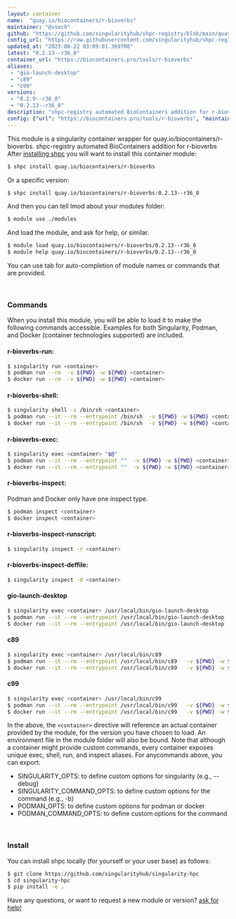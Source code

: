 ```yaml
---
layout: container
name:  "quay.io/biocontainers/r-bioverbs"
maintainer: "@vsoch"
github: "https://github.com/singularityhub/shpc-registry/blob/main/quay.io/biocontainers/r-bioverbs/container.yaml"
config_url: "https://raw.githubusercontent.com/singularityhub/shpc-registry/main/quay.io/biocontainers/r-bioverbs/container.yaml"
updated_at: "2023-08-22 03:09:01.369708"
latest: "0.2.13--r36_0"
container_url: "https://biocontainers.pro/tools/r-bioverbs"
aliases:
 - "gio-launch-desktop"
 - "c89"
 - "c99"
versions:
 - "0.2.9--r36_0"
 - "0.2.13--r36_0"
description: "shpc-registry automated BioContainers addition for r-bioverbs"
config: {"url": "https://biocontainers.pro/tools/r-bioverbs", "maintainer": "@vsoch", "description": "shpc-registry automated BioContainers addition for r-bioverbs", "latest": {"0.2.13--r36_0": "sha256:55e653056816b13123b60266ebcf503384c31ca269d076d8348448208d3063e1"}, "tags": {"0.2.9--r36_0": "sha256:f3797918f483eb5bd7bea247c4c39757380f4f76ec0c9df3034de93123e3cfb9", "0.2.13--r36_0": "sha256:55e653056816b13123b60266ebcf503384c31ca269d076d8348448208d3063e1"}, "docker": "quay.io/biocontainers/r-bioverbs", "aliases": {"gio-launch-desktop": "/usr/local/bin/gio-launch-desktop", "c89": "/usr/local/bin/c89", "c99": "/usr/local/bin/c99"}}
---
```


This module is a singularity container wrapper for quay.io/biocontainers/r-bioverbs.
shpc-registry automated BioContainers addition for r-bioverbs
After [installing shpc](#install) you will want to install this container module:


```bash
$ shpc install quay.io/biocontainers/r-bioverbs
```

Or a specific version:

```bash
$ shpc install quay.io/biocontainers/r-bioverbs:0.2.13--r36_0
```

And then you can tell lmod about your modules folder:

```bash
$ module use ./modules
```

And load the module, and ask for help, or similar.

```bash
$ module load quay.io/biocontainers/r-bioverbs/0.2.13--r36_0
$ module help quay.io/biocontainers/r-bioverbs/0.2.13--r36_0
```

You can use tab for auto-completion of module names or commands that are provided.

<br>

### Commands

When you install this module, you will be able to load it to make the following commands accessible.
Examples for both Singularity, Podman, and Docker (container technologies supported) are included.

#### r-bioverbs-run:

```bash
$ singularity run <container>
$ podman run --rm  -v ${PWD} -w ${PWD} <container>
$ docker run --rm  -v ${PWD} -w ${PWD} <container>
```

#### r-bioverbs-shell:

```bash
$ singularity shell -s /bin/sh <container>
$ podman run --it --rm --entrypoint /bin/sh  -v ${PWD} -w ${PWD} <container>
$ docker run --it --rm --entrypoint /bin/sh  -v ${PWD} -w ${PWD} <container>
```

#### r-bioverbs-exec:

```bash
$ singularity exec <container> "$@"
$ podman run --it --rm --entrypoint ""  -v ${PWD} -w ${PWD} <container> "$@"
$ docker run --it --rm --entrypoint ""  -v ${PWD} -w ${PWD} <container> "$@"
```

#### r-bioverbs-inspect:

Podman and Docker only have one inspect type.

```bash
$ podman inspect <container>
$ docker inspect <container>
```

#### r-bioverbs-inspect-runscript:

```bash
$ singularity inspect -r <container>
```

#### r-bioverbs-inspect-deffile:

```bash
$ singularity inspect -d <container>
```


#### gio-launch-desktop

```bash
$ singularity exec <container> /usr/local/bin/gio-launch-desktop
$ podman run --it --rm --entrypoint /usr/local/bin/gio-launch-desktop   -v ${PWD} -w ${PWD} <container> -c " $@"
$ docker run --it --rm --entrypoint /usr/local/bin/gio-launch-desktop   -v ${PWD} -w ${PWD} <container> -c " $@"
```


#### c89

```bash
$ singularity exec <container> /usr/local/bin/c89
$ podman run --it --rm --entrypoint /usr/local/bin/c89   -v ${PWD} -w ${PWD} <container> -c " $@"
$ docker run --it --rm --entrypoint /usr/local/bin/c89   -v ${PWD} -w ${PWD} <container> -c " $@"
```


#### c99

```bash
$ singularity exec <container> /usr/local/bin/c99
$ podman run --it --rm --entrypoint /usr/local/bin/c99   -v ${PWD} -w ${PWD} <container> -c " $@"
$ docker run --it --rm --entrypoint /usr/local/bin/c99   -v ${PWD} -w ${PWD} <container> -c " $@"
```



In the above, the `<container>` directive will reference an actual container provided
by the module, for the version you have chosen to load. An environment file in the
module folder will also be bound. Note that although a container
might provide custom commands, every container exposes unique exec, shell, run, and
inspect aliases. For anycommands above, you can export:

 - SINGULARITY_OPTS: to define custom options for singularity (e.g., --debug)
 - SINGULARITY_COMMAND_OPTS: to define custom options for the command (e.g., -b)
 - PODMAN_OPTS: to define custom options for podman or docker
 - PODMAN_COMMAND_OPTS: to define custom options for the command

<br>

### Install

You can install shpc locally (for yourself or your user base) as follows:

```bash
$ git clone https://github.com/singularityhub/singularity-hpc
$ cd singularity-hpc
$ pip install -e .
```

Have any questions, or want to request a new module or version? [ask for help!](https://github.com/singularityhub/singularity-hpc/issues)